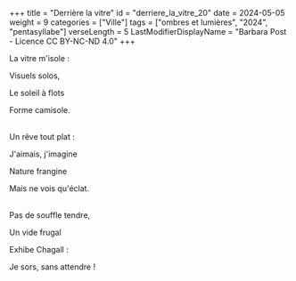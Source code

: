 +++
title = "Derrière la vitre"
id = "derriere_la_vitre_20"
date = 2024-05-05
weight = 9
categories = ["Ville"]
tags = ["ombres et lumières", "2024", "pentasyllabe"]
verseLength = 5
LastModifierDisplayName = "Barbara Post - Licence CC BY-NC-ND 4.0"
+++

La vitre m'isole :

Visuels solos,

Le soleil à flots

Forme camisole.

 \
Un rêve tout plat :

J'aimais, j'imagine

Nature frangine

Mais ne vois qu'éclat.

 \
Pas de souffle tendre,

Un vide frugal

Exhibe Chagall :

Je sors, sans attendre !
